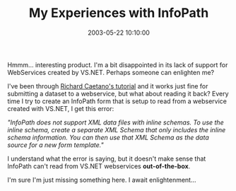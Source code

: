 ﻿---
layout: post
title: "My Experiences with InfoPath"
comments: false
date: 2003-05-22 10:10:00
categories:
 - Technology
subtext-id: 836e349c-8969-4adc-8cd1-bfff462fcd25
alias: /blog/My-Experiences-with-InfoPath.aspx
---


Hmmm... interesting product. I'm a bit disappointed in its lack of support for WebServices created by VS.NET. Perhaps someone can enlighten me?

I've been through [Richard Caetano's tutorial](http://www.stronglytyped.com/Articles/ABetterXMLDataEditor.html) and it works just fine for submitting a dataset to a webservice, but what about reading it back? Every time I try to create an InfoPath form that is setup to read from a webservice created with VS.NET, I get this error:

_"InfoPath does not support XML data files with inline schemas. To use the inline schema, create a separate XML Schema that only includes the inline schema information. You can then use that XML Schema as the data source for a new form template."_

I understand what the error is saying, but it doesn't make sense that InfoPath can't read from VS.NET webservices **out-of-the-box**.

I'm sure I'm just missing something here. I await enlightenment...
